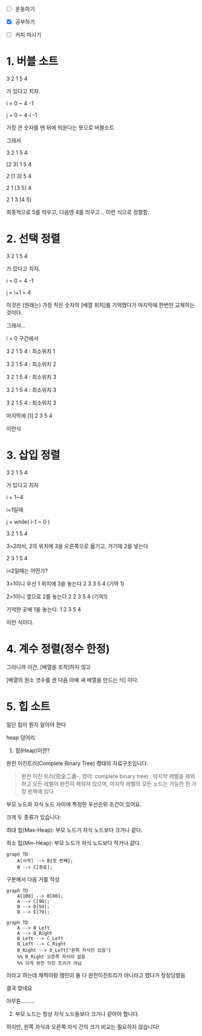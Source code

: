 - [ ] 운동하기
- [x] 공부하기
- [ ] 커피 마시기


# 1. 버블 소트

3 2 1 5 4

가 있다고 치자.

i = 0 ~ 4      -1

j = 0 ~ 4-i     -1

가장 큰 숫자를 맨 뒤에 띄운다는 뜻으로 버블소트

그래서

3 2 1 5 4

[2 3] 1 5 4

2 [1 3] 5 4

2 1 [3 5] 4

2 1 3 [4 5]

최종적으로 5를 띄우고, 다음엔 4를 띄우고... 이런 식으로 정렬함.


# 2. 선택 정렬

3 2 1 5 4

가 있다고 치자.

i = 0 ~ 4 -1

j = i+1 ~ 4

이것은 (원래는) 가장 작은 숫자의 [배열 위치]를 기억했다가 마지막에 한번만 교체하는 것이다.

그래서...

i = 0 구간에서 

3 2 1 5 4 : 최소위치 1

3 2 1 5 4 : 최소위치 2

3 2 1 5 4 : 최소위치 3

3 2 1 5 4 : 최소위치 3

3 2 1 5 4 : 최소위치 3

마지막에 [1] 2 3 5 4

이런식

# 3. 삽입 정렬

3 2 1 5 4 

가 있다고 치자

i = 1~4

i=1일때

j = while( i-1 ~ 0 )

3 2 1 5 4

3>2라서, 2의 위치에 3을 오른쪽으로 옮기고, 거기에 2를 넣는다

2 3 1 5 4

i=2일때는 어떤가?

3>1이니 우선 1 위치에 3을 놓는다 2 3 3 5 4 (기억 1)

2>1이니 옆으로 2를 놓는다 2 2 3 5 4 (기억1)

기억한 곳에 1을 놓는다. 1 2 3 5 4

이런 식이다.

# 4. 계수 정렬(정수 한정)

그러니까 이건, [배열을 조작]하지 않고

[배열의 원소 갯수를 센 다음 아예 새 배열을 만드는 식] 이다.

# 5. 힙 소트

일단 힙이 뭔지 알아야 한다

heap 덩어리

1. 힙(Heap)이란?

완전 이진트리(Complete Binary Tree) 형태의 자료구조입니다.

>완전 이진 트리(完全二進-, 영어: complete binary tree) : 마지막 레벨을 제외하고 모든 레벨이 완전히 채워져 있으며, 마지막 레벨의 모든 노드는 가능한 한 가장 왼쪽에 있다

부모 노드와 자식 노드 사이에 특정한 우선순위 조건이 있어요.

크게 두 종류가 있습니다:

최대 힙(Max-Heap): 부모 노드가 자식 노드보다 크거나 같다.

최소 힙(Min-Heap): 부모 노드가 자식 노드보다 작거나 같다.


```mermaid
graph TD
    A[시작] --> B{첫 번째};
    B --> C[종료];
```
구분해서 다음 거를 작성

```mermaid
graph TD
    A[100] --> B[80];
    A --> C[90];
    B --> D[50];
    B --> E[70];
```


```mermaid
graph TD
    A --> B_Left
    A --> B_Right
    B_Left --> C_Left
    B_Left --> C_Right
    B_Right --> D_Left["왼쪽 자식만 있음"]
    %% B_Right 오른쪽 자식이 없음
    %% 이게 완전 이진 트리가 아님
```
이라고 하는데 채찍이랑 잼민이 둘 다 완전이진트리가 아니라고 했다가 정정당했음

결국 맞네요

아무튼.........

2. 부모 노드는 항상 자식 노드들보다 크거나 같아야 합니다.

하지만, 왼쪽 자식과 오른쪽 자식 간의 크기 비교는 필요하지 않습니다!
